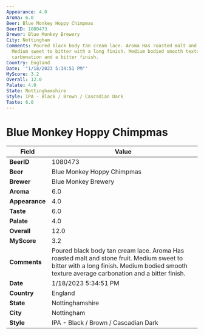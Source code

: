 ```yaml
---
Appearance: 4.0
Aroma: 6.0
Beer: Blue Monkey Hoppy Chimpmas
BeerID: 1080473
Brewer: Blue Monkey Brewery
City: Nottingham
Comments: Poured black body tan cream lace. Aroma Has roasted malt and stone fruit.
  Medium sweet to bitter with a long finish. Medium bodied smooth texture average
  carbonation and a bitter finish.
Country: England
Date: '"1/18/2023 5:34:51 PM"'
MyScore: 3.2
Overall: 12.0
Palate: 4.0
State: Nottinghamshire
Style: IPA - Black / Brown / Cascadian Dark
Taste: 6.0
---
```


# Blue Monkey Hoppy Chimpmas

| Field         | Value |
|---------------|-------|
| **BeerID** | 1080473 |
| **Beer** | Blue Monkey Hoppy Chimpmas |
| **Brewer** | Blue Monkey Brewery |
| **Aroma** | 6.0 |
| **Appearance** | 4.0 |
| **Taste** | 6.0 |
| **Palate** | 4.0 |
| **Overall** | 12.0 |
| **MyScore** | 3.2 |
| **Comments** | Poured black body tan cream lace. Aroma Has roasted malt and stone fruit. Medium sweet to bitter with a long finish. Medium bodied smooth texture average carbonation and a bitter finish. |
| **Date** | 1/18/2023 5:34:51 PM |
| **Country** | England |
| **State** | Nottinghamshire |
| **City** | Nottingham |
| **Style** | IPA - Black / Brown / Cascadian Dark |
